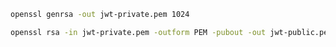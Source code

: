 ```bash
openssl genrsa -out jwt-private.pem 1024
```

```bash
openssl rsa -in jwt-private.pem -outform PEM -pubout -out jwt-public.pem
```